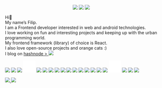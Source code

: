 <p align="center">
  <img width="300" src="https://i.giphy.com/media/K7o9FdCoDnwEo/giphy.webp">
  <img height="200" src="https://media3.giphy.com/media/3oKIPnAiaMCws8nOsE/giphy.gif?cid=790b76112b97e5285caf5cfc92b29d8dfab334ee6d47c26c&rid=giphy.gif&ct=g">
  <img width="300" src="https://i.giphy.com/media/K7o9FdCoDnwEo/giphy.webp">
</p>

  Hi👋  
  My name’s Filip.  
  I am a Frontend developer interested in web and android technologies.  
  I love working on fun and interesting projects and keeping up with the urban programming world.  
  My frontend framework (library) of choice is React.  
  I also love open-source projects and orange cats :)  
  I blog on
  <a href="https://alkanoidev.hashnode.dev/">
    hashnode >
    <img src="https://cdn.hashnode.com/res/hashnode/image/upload/v1611902473383/CDyAuTy75.png?auto=compress" width="20" />
  </a>
  
<p align="left">
  <img width="40" src="https://cdn.jsdelivr.net/gh/devicons/devicon/icons/javascript/javascript-original.svg" />
  <img width="40" src="https://cdn.jsdelivr.net/gh/devicons/devicon/icons/react/react-original.svg" />
  <img width="40" src="https://cdn.jsdelivr.net/gh/devicons/devicon/icons/nodejs/nodejs-original.svg" />
  <img width="40" src="express-original.svg" />
  <img width="40" src="https://cdn.jsdelivr.net/gh/devicons/devicon/icons/java/java-original-wordmark.svg" />
  <img width="40" src="https://cdn.jsdelivr.net/gh/devicons/devicon/icons/c/c-original.svg" />
  <img width="40" src="https://cdn.jsdelivr.net/gh/devicons/devicon/icons/kotlin/kotlin-original.svg" />
  <img width="40" src="https://cdn.jsdelivr.net/gh/devicons/devicon/icons/html5/html5-original-wordmark.svg" />
  <img width="40" src="https://cdn.jsdelivr.net/gh/devicons/devicon/icons/css3/css3-original-wordmark.svg" />
  <img width="40" src="https://cdn.jsdelivr.net/gh/devicons/devicon/icons/csharp/csharp-original.svg" />
  <img width="40" src="https://cdn.jsdelivr.net/gh/devicons/devicon/icons/tailwindcss/tailwindcss-plain.svg" />
  <img width="40" src="https://cdn.jsdelivr.net/gh/devicons/devicon/icons/sass/sass-original.svg" />
  <img width="40" src="https://cdn.jsdelivr.net/gh/devicons/devicon/icons/mysql/mysql-original-wordmark.svg" />
  <img width="40" src="https://cdn.jsdelivr.net/gh/devicons/devicon/icons/mongodb/mongodb-original-wordmark.svg" />
  <img width="40" src="https://cdn.jsdelivr.net/gh/devicons/devicon/icons/vscode/vscode-original.svg" />
  <img width="40" src="https://cdn.jsdelivr.net/gh/devicons/devicon/icons/git/git-original.svg" />
  <img width="40" src="github.svg" />
  <img width="40" src="https://cdn.jsdelivr.net/gh/devicons/devicon/icons/figma/figma-original.svg" />
  <img width="40" src="https://cdn.jsdelivr.net/gh/devicons/devicon/icons/androidstudio/androidstudio-original.svg" />
  <img width="40" src="https://upload.wikimedia.org/wikipedia/commons/thumb/9/9c/IntelliJ_IDEA_Icon.svg/1200px-IntelliJ_IDEA_Icon.svg.png" />
</p>
<p align="left">
  <a href="https://github.com/alkanoidev">
    
  <img src="https://github-readme-stats-eight-theta.vercel.app/api/top-langs/?username=alkanoidev&layout=compact&langs_count=8&theme=onedark&exclude_repo=mapgenerator&hide_title=true" />
  <img src="https://github-readme-stats-eight-theta.vercel.app/api?username=alkanoidev&show_icons=true&theme=onedark&include_all_commits=true&count_private=true&hide_title=true" width="400" />

  </a>
</p>
